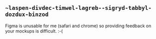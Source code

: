 ## `~laspen-divdec-timwel-lagreb--sigryd-tabbyl-dozdux-binzod`
 Figma is unusable for me (safari and chrome) so providing feedback on your mockups is difficult. :-( 